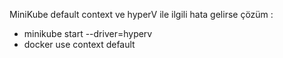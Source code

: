 MiniKube default context ve hyperV ile ilgili hata gelirse çözüm  :

- minikube start --driver=hyperv
- docker use context default
